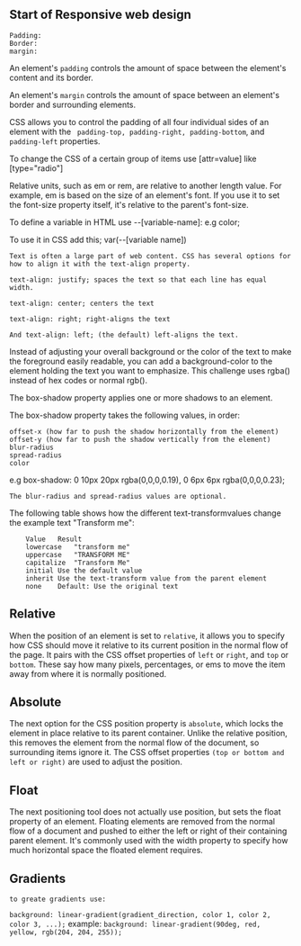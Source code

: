 ## Start of Responsive web design
```
Padding: 
Border:
margin:
```

An element's `padding` controls the amount of space between the element's content and its border.

An element's `margin` controls the amount of space between an element's border and surrounding elements.

CSS allows you to control the padding of all four individual sides of an element with the ` padding-top, padding-right, padding-bottom`, and `padding-left`  properties.

To change the CSS of a certain group of items use [attr=value] like [type="radio"]

Relative units, such as em or rem, are relative to another length value. 
For example, em is based on the size of an element's font. 
If you use it to set the font-size property itself, it's relative to the parent's font-size.

To define a variable in HTML use
--[variable-name]: e.g color;


To use it in CSS add this;
var(--[variable name])
```
Text is often a large part of web content. CSS has several options for how to align it with the text-align property.

text-align: justify; spaces the text so that each line has equal width.

text-align: center; centers the text

text-align: right; right-aligns the text

And text-align: left; (the default) left-aligns the text.
```

Instead of adjusting your overall background or the color of the text to make the foreground easily readable, you can add a background-color to the element holding the text you want to emphasize. This challenge uses rgba() instead of hex codes or normal rgb().

The box-shadow property applies one or more shadows to an element.

The box-shadow property takes the following values, in order:

    offset-x (how far to push the shadow horizontally from the element)
    offset-y (how far to push the shadow vertically from the element)
    blur-radius
    spread-radius
    color
e.g box-shadow: 0 10px 20px rgba(0,0,0,0.19), 0 6px 6px rgba(0,0,0,0.23);


`The blur-radius and spread-radius values are optional.`

The following table shows how the different text-transformvalues change the example text "Transform me":
```
    Value	Result
    lowercase	"transform me"
    uppercase	"TRANSFORM ME"
    capitalize	"Transform Me"
    initial	Use the default value
    inherit	Use the text-transform value from the parent element
    none	Default: Use the original text
```
## Relative
When the position of an element is set to `relative`, it allows you to specify how CSS should move it relative to its current position in the normal flow of the page. It pairs with the CSS offset properties of `left` or `right`, and `top` or `bottom`. These say how many pixels, percentages, or ems to move the item away from where it is normally positioned.
## Absolute
The next option for the CSS position property is `absolute`, which locks the element in place relative to its parent container. Unlike the relative position, this removes the element from the normal flow of the document, so surrounding items ignore it. The CSS offset properties `(top or bottom and left or right)` are used to adjust the position.
## Float
The next positioning tool does not actually use position, but sets the float property of an element. Floating elements are removed from the normal flow of a document and pushed to either the left or right of their containing parent element. It's commonly used with the width property to specify how much horizontal space the floated element requires.

## Gradients
    to greate gradients use:
`background: linear-gradient(gradient_direction, color 1, color 2, color 3, ...);`
example:
`background: linear-gradient(90deg, red, yellow, rgb(204, 204, 255));`
